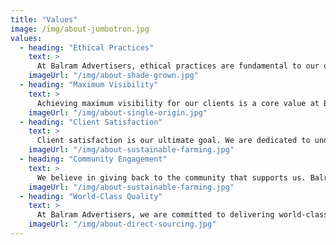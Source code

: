 ```yaml
---
title: "Values"
image: /img/about-jumbotron.jpg
values:
  - heading: "Ethical Practices"
    text: >
      At Balram Advertisers, ethical practices are fundamental to our operations. We adhere to the highest standards of professionalism, transparency, and honesty in all our dealings. Our commitment to ethical behavior ensures that we maintain the trust and respect of our clients, partners, and the community. We believe in doing business the right way, fostering an environment of integrity and accountability in everything we do.    
    imageUrl: "/img/about-shade-grown.jpg"
  - heading: "Maximum Visibility"
    text: >
      Achieving maximum visibility for our clients is a core value at Balram Advertisers. Our prime locations and strategic placements are designed to ensure that your advertisements are seen by the highest number of residents and commuters. By selecting high-traffic intersections and using state-of-the-art technology, we guarantee that your brand gains the exposure it deserves, making a significant impact on your target audience.
    imageUrl: "/img/about-single-origin.jpg"
  - heading: "Client Satisfaction"
    text: >
      Client satisfaction is our ultimate goal. We are dedicated to understanding the unique needs and objectives of each client and tailoring our services to meet those needs. From the initial consultation to the final execution of the campaign, we focus on delivering exceptional service and results. Our clients’ success is our success, and we go above and beyond to ensure that every campaign not only meets but exceeds expectations.
    imageUrl: "/img/about-sustainable-farming.jpg"
  - heading: "Community Engagement"
    text: >
      We believe in giving back to the community that supports us. Balram Advertisers is dedicated to making a positive impact in Kanpur by supporting local initiatives and contributing to the city’s development. Our traffic booth advertisements not only promote businesses but also enhance the aesthetics and functionality of public spaces. We are proud to play a role in the growth and improvement of our community, creating a better environment for businesses and residents alike.
    imageUrl: "/img/about-sustainable-farming.jpg"
  - heading: "World-Class Quality"
    text: >
      At Balram Advertisers, we are committed to delivering world-class quality in every advertisement and traffic booth we create. Our ad spaces are designed with cutting-edge features and superior aesthetics to ensure they stand out and capture attention. By utilizing state-of-the-art technology and innovative designs, we provide advertising solutions that not only attract viewers but also enhance the overall visual appeal and functionality of public spaces.
    imageUrl: "/img/about-direct-sourcing.jpg"
---
```

